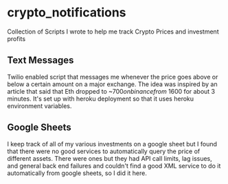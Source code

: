 # crypto_notifications
Collection of Scripts I wrote to help me track Crypto Prices and investment  profits

## Text Messages
Twilio enabled script that messages me whenever the price goes above or below a certain amount on a major exchange. The idea was inspired by an article that said that Eth dropped to ~$700 on binance from ~$1600 for about 3 minutes. It's set up with heroku deployment so that it uses heroku environment variables.

## Google Sheets
I keep track of all of my various investments on a google sheet but I found that there were no good services to automatically query the price of different assets. There were ones but they had API call limits, lag issues, and general back end failures and couldn't find a good XML service to do it automatically from google sheets, so I did it here.
